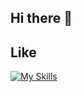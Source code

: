 ## Hi there 👋

<!--
**reirei62/reirei62** is a ✨ _special_ ✨ repository because its `README.md` (this file) appears on your GitHub profile.

Here are some ideas to get you started:

- 🔭 I’m currently working on ...
- 🌱 I’m currently learning ...
- 👯 I’m looking to collaborate on ...
- 🤔 I’m looking for help with ...
- 💬 Ask me about ...
- 📫 How to reach me: ...
- 😄 Pronouns: ...
- ⚡ Fun fact: ...
-->

## Like
[![My Skills](https://skillicons.dev/icons?i=aws,css,docker,dynamodb,figma,github,go,html,kubernetes,laravel,linux,mysql,postgres,nextjs,nginx,notion,php,postman,rails,raspberrypi,react,redis,ruby,tailwind,ts,vscode&perline=12)](https://skillicons.dev)
